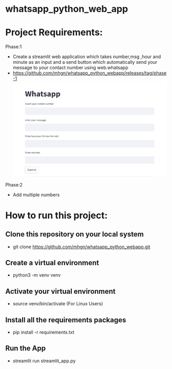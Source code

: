 # whatsapp_python_web_app

# Project Requirements:

Phase:1
- Create a streamlit web application which takes number,msg ,hour and minute as an input and a send button which automatically send your message to your contact number using web.whatsapp 
- https://github.com/mhgn/whatsapp_python_webapp/releases/tag/phase-1
![alt text](./images/phase-1.png)

Phase:2
- Add multiple numbers 

# How to run this project:

## Clone this repository on your local system
- git clone https://github.com/mhgn/whatsapp_python_webapp.git

## Create a virtual environment
- python3 -m venv venv

## Activate your virtual environment
- source venv/bin/activate (For Linux Users)

## Install all the requirements packages
- pip install -r requirements.txt

## Run the App
- streamlit run  streamlit_app.py